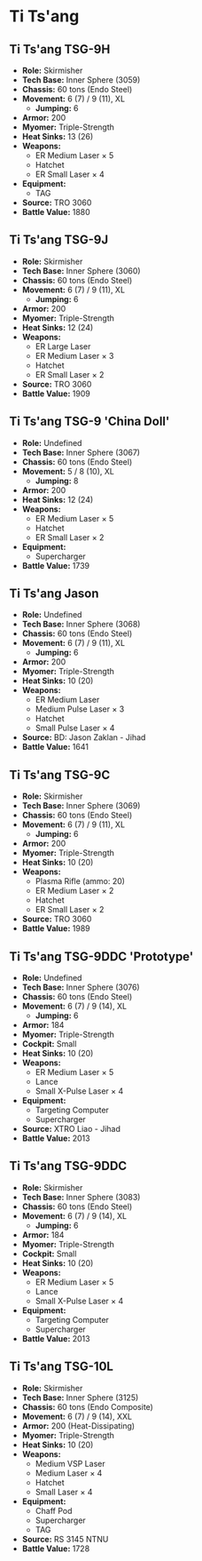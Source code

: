 # Ti Ts'ang
## Ti Ts'ang TSG-9H
- **Role:** Skirmisher
- **Tech Base:** Inner Sphere (3059)
- **Chassis:** 60 tons (Endo Steel)
- **Movement:** 6 (7) / 9 (11), XL
  - **Jumping:** 6
- **Armor:** 200
- **Myomer:** Triple-Strength
- **Heat Sinks:** 13 (26)
- **Weapons:**
  - ER Medium Laser × 5
  - Hatchet
  - ER Small Laser × 4
- **Equipment:**
  - TAG
- **Source:** TRO 3060
- **Battle Value:** 1880

## Ti Ts'ang TSG-9J
- **Role:** Skirmisher
- **Tech Base:** Inner Sphere (3060)
- **Chassis:** 60 tons (Endo Steel)
- **Movement:** 6 (7) / 9 (11), XL
  - **Jumping:** 6
- **Armor:** 200
- **Myomer:** Triple-Strength
- **Heat Sinks:** 12 (24)
- **Weapons:**
  - ER Large Laser
  - ER Medium Laser × 3
  - Hatchet
  - ER Small Laser × 2
- **Source:** TRO 3060
- **Battle Value:** 1909

## Ti Ts'ang TSG-9 'China Doll'
- **Role:** Undefined
- **Tech Base:** Inner Sphere (3067)
- **Chassis:** 60 tons (Endo Steel)
- **Movement:** 5 / 8 (10), XL
  - **Jumping:** 8
- **Armor:** 200
- **Heat Sinks:** 12 (24)
- **Weapons:**
  - ER Medium Laser × 5
  - Hatchet
  - ER Small Laser × 2
- **Equipment:**
  - Supercharger
- **Battle Value:** 1739

## Ti Ts'ang Jason
- **Role:** Undefined
- **Tech Base:** Inner Sphere (3068)
- **Chassis:** 60 tons (Endo Steel)
- **Movement:** 6 (7) / 9 (11), XL
  - **Jumping:** 6
- **Armor:** 200
- **Myomer:** Triple-Strength
- **Heat Sinks:** 10 (20)
- **Weapons:**
  - ER Medium Laser
  - Medium Pulse Laser × 3
  - Hatchet
  - Small Pulse Laser × 4
- **Source:** BD: Jason Zaklan - Jihad
- **Battle Value:** 1641

## Ti Ts'ang TSG-9C
- **Role:** Skirmisher
- **Tech Base:** Inner Sphere (3069)
- **Chassis:** 60 tons (Endo Steel)
- **Movement:** 6 (7) / 9 (11), XL
  - **Jumping:** 6
- **Armor:** 200
- **Myomer:** Triple-Strength
- **Heat Sinks:** 10 (20)
- **Weapons:**
  - Plasma Rifle (ammo: 20)
  - ER Medium Laser × 2
  - Hatchet
  - ER Small Laser × 2
- **Source:** TRO 3060
- **Battle Value:** 1989

## Ti Ts'ang TSG-9DDC 'Prototype'
- **Role:** Undefined
- **Tech Base:** Inner Sphere (3076)
- **Chassis:** 60 tons (Endo Steel)
- **Movement:** 6 (7) / 9 (14), XL
  - **Jumping:** 6
- **Armor:** 184
- **Myomer:** Triple-Strength
- **Cockpit:** Small
- **Heat Sinks:** 10 (20)
- **Weapons:**
  - ER Medium Laser × 5
  - Lance
  - Small X-Pulse Laser × 4
- **Equipment:**
  - Targeting Computer
  - Supercharger
- **Source:** XTRO Liao - Jihad
- **Battle Value:** 2013

## Ti Ts'ang TSG-9DDC
- **Role:** Skirmisher
- **Tech Base:** Inner Sphere (3083)
- **Chassis:** 60 tons (Endo Steel)
- **Movement:** 6 (7) / 9 (14), XL
  - **Jumping:** 6
- **Armor:** 184
- **Myomer:** Triple-Strength
- **Cockpit:** Small
- **Heat Sinks:** 10 (20)
- **Weapons:**
  - ER Medium Laser × 5
  - Lance
  - Small X-Pulse Laser × 4
- **Equipment:**
  - Targeting Computer
  - Supercharger
- **Battle Value:** 2013

## Ti Ts'ang TSG-10L
- **Role:** Skirmisher
- **Tech Base:** Inner Sphere (3125)
- **Chassis:** 60 tons (Endo Composite)
- **Movement:** 6 (7) / 9 (14), XXL
- **Armor:** 200 (Heat-Dissipating)
- **Myomer:** Triple-Strength
- **Heat Sinks:** 10 (20)
- **Weapons:**
  - Medium VSP Laser
  - Medium Laser × 4
  - Hatchet
  - Small Laser × 4
- **Equipment:**
  - Chaff Pod
  - Supercharger
  - TAG
- **Source:** RS 3145 NTNU
- **Battle Value:** 1728

